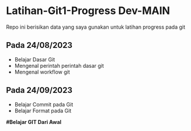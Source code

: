 # Latihan-Git1-Progress Dev-MAIN
Repo ini berisikan data yang saya gunakan untuk latihan progress pada git


Pada 24/08/2023
--
  - Belajar Dasar Git
  - Mengenal perintah perintah dasar git
  - Mengenal workflow git

Pada 24/09/2023
--
  - Belajar Commit pada Git
  - Belajar Format pada Git

**#Belajar GIT Dari Awal**
